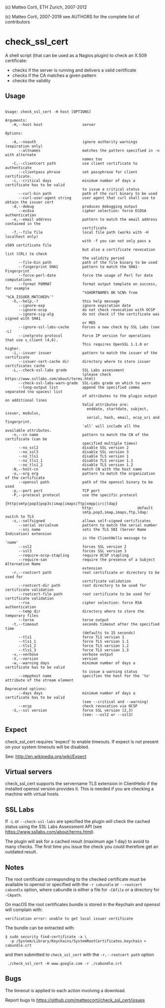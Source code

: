
 (c) Matteo Corti, ETH Zurich, 2007-2012

 (c) Matteo Corti, 2007-2019
  see AUTHORS for the complete list of contributors

# check_ssl_cert

A shell script (that can be used as a Nagios plugin) to check an X.509 certificate:
 - checks if the server is running and delivers a valid certificate
 - checks if the CA matches a given pattern
 - checks the validity

## Usage

```

Usage: check_ssl_cert -H host [OPTIONS]

Arguments:
   -H,--host host                  server

Options:

   -A,--noauth                	   ignore authority warnings (expiration only)
      --altnames              	   matches the pattern specified in -n with alternate
                              	   names too
   -C,--clientcert path       	   use client certificate to authenticate
      --clientpass phrase     	   set passphrase for client certificate.
   -c,--critical days         	   minimum number of days a certificate has to be valid
                              	   to issue a critical status
      --curl-bin path         	   path of the curl binary to be used
      --curl-user-agent string     user agent that curl shall use to obtain the issuer cert      
   -d,--debug                 	   produces debugging output
      --ecdsa                 	   cipher selection: force ECDSA authentication
   -e,--email address         	   pattern to match the email address contained in the
                              	   certificate
   -f,--file file             	   local file path (works with -H localhost only)
                              	   with -f you can not only pass a x509 certificate file
                              	   but also a certificate revocation list (CRL) to check
                              	   the validity period
      --file-bin path         	   path of the file binary to be used
      --fingerprint SHA1      	   pattern to match the SHA1-Fingerprint
      --force-perl-date       	   force the usage of Perl for date computations
      --format FORMAT         	   format output template on success, for example
                              	   "%SHORTNAME% OK %CN% from '%CA_ISSUER_MATCHED%'"
   -h,--help,-?               	   this help message
      --ignore-exp            	   ignore expiration date
      --ignore-ocsp           	   do not check revocation with OCSP
      --ignore-sig-alg        	   do not check if the certificate was signed with SHA1
                              	   or MD5
      --ignore-ssl-labs-cache 	   Forces a new check by SSL Labs (see -L)
      --inetproto protocol         Force IP version for operations that use s_client (4,6).
                                   This requires OpenSSL 1.1.0 or higher.
   -i,--issuer issuer         	   pattern to match the issuer of the certificate
      --issuer-cert-cache dir 	   directory where to store issuer certificates cache
   -L,--check-ssl-labs grade  	   SSL Labs assessment
                              	   (please check https://www.ssllabs.com/about/terms.html)
      --check-ssl-labs-warn-grade  SSL-Labs grade on which to warn
      --long-output list      	   append the specified comma separated (no spaces) list
                              	   of attributes to the plugin output on additional lines
                              	   Valid attributes are:
                              	     enddate, startdate, subject, issuer, modulus,
                              	     serial, hash, email, ocsp_uri and fingerprint.
                              	   'all' will include all the available attributes.
   -n,--cn name               	   pattern to match the CN of the certificate (can be
                              	   specified multiple times)
      --no_ssl2               	   disable SSL version 2
      --no_ssl3               	   disable SSL version 3
      --no_tls1               	   disable TLS version 1
      --no_tls1_1             	   disable TLS version 1.1
      --no_tls1_2             	   disable TLS version 1.2
   -N,--host-cn               	   match CN with the host name
   -o,--org org               	   pattern to match the organization of the certificate
      --openssl path          	   path of the openssl binary to be used
   -p,--port port             	   TCP port
   -P,--protocol protocol     	   use the specific protocol
                              	   {http|smtp|pop3|pop3s|imap|imaps|ftp|xmpp|irc|ldap}
                              	   http:                    default
                              	   smtp,pop3,imap,imaps,ftp,ldap: switch to TLS
   -s,--selfsigned            	   allows self-signed certificates
      --serial serialnum      	   pattern to match the serial number
      --sni name              	   sets the TLS SNI (Server Name Indication) extension
                              	   in the ClientHello message to 'name'
      --ssl2                  	   forces SSL version 2
      --ssl3                  	   forces SSL version 3
      --require-ocsp-stapling 	   require OCSP stapling
      --require-san           	   require the presence of a Subject Alternative Name
                              	   extension
   -r,--rootcert path         	   root certificate or directory to be used for
                              	   certificate validation
      --rootcert-dir path     	   root directory to be used for certificate validation
      --rootcert-file path    	   root certificate to be used for certificate validation
      --rsa                   	   cipher selection: force RSA authentication
      --temp dir              	   directory where to store the temporary files
      --terse                 	   terse output
   -t,--timeout               	   seconds timeout after the specified time
                              	   (defaults to 15 seconds)
      --tls1                  	   force TLS version 1
      --tls1_1                	   force TLS version 1.1
      --tls1_2                	   force TLS version 1.2
      --tls1_3                	   force TLS version 1.3
   -v,--verbose               	   verbose output
   -V,--version               	   version
   -w,--warning days          	   minimum number of days a certificate has to be valid
                              	   to issue a warning status
      --xmpphost name         	   specifies the host for the 'to' attribute of the stream element

Deprecated options:
      --days days                  minimum number of days a certificate has to be valid
                              	   (see --critical and --warning)
      --ocsp                  	   check revocation via OCSP
   -S,--ssl version           	   force SSL version (2,3)
                              	   (see: --ssl2 or --ssl3)
```

## Expect

check_ssl_cert requires 'expect' to enable timeouts. If expect is not
present on your system timeouts will be disabled.

See: http://en.wikipedia.org/wiki/Expect

## Virtual servers

check_ssl_cert supports the servername TLS extension in ClientHello
if the installed openssl version provides it. This is needed if you
are checking a machine with virtual hosts.

## SSL Labs

If `-L` or `--check-ssl-labs` are specified the plugin will check the
cached status using the SSL Labs Assessment API (see
https://www.ssllabs.com/about/terms.html).

The plugin will ask for a cached result (maximum age 1 day) to avoid
to many checks. The first time you issue the check you could therefore
get an outdated result.

## Notes

The root certificate corresponding to the checked certificate must be
available to openssl or specified with the `-r cabundle` or
`--rootcert cabundle` option, where cabundle is either a file for `-CAfile`
or a directory for `-CApath`.

On macOS the root certificates bundle is stored in the Keychain and
openssl will complain with:

```
verification error: unable to get local issuer certificate
```

The bundle can be extracted with:

```
$ sudo security find-certificate -a \
  -p /System/Library/Keychains/SystemRootCertificates.keychain > cabundle.crt
```

and then submitted to `check_ssl_cert` with the `-r,--rootcert path` option

```
 ./check_ssl_cert -H www.google.com -r ./cabundle.crt 
```

## Bugs

The timeout is applied to each action involving a download.

Report bugs to https://github.com/matteocorti/check_ssl_cert/issues
